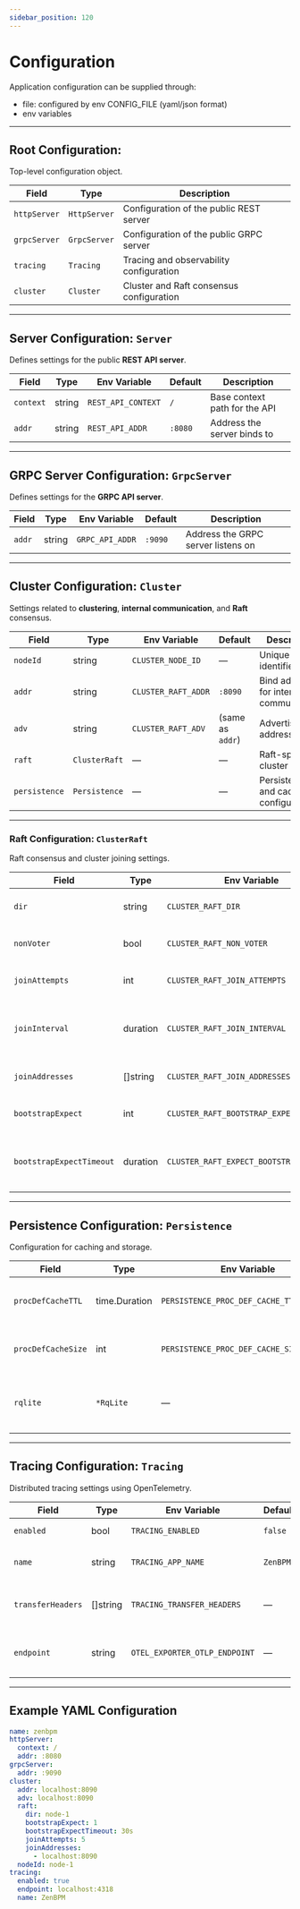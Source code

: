 ```yaml
---
sidebar_position: 120
---
```



# Configuration
Application configuration can be supplied through:
- file: configured by env CONFIG_FILE (yaml/json format)
- env variables

---

## Root Configuration:

Top-level configuration object.

| Field         | Type         | Description                                 |
|---------------|--------------|---------------------------------------------|
| `httpServer`  | `HttpServer` | Configuration of the public REST server     |
| `grpcServer`  | `GrpcServer` | Configuration of the public GRPC server     |
| `tracing`     | `Tracing`    | Tracing and observability configuration     |
| `cluster`     | `Cluster`    | Cluster and Raft consensus configuration    |

---

## Server Configuration: `Server`

Defines settings for the public **REST API server**.

| Field     | Type   | Env Variable       | Default | Description                        |
|-----------|--------|--------------------|---------|------------------------------------|
| `context` | string | `REST_API_CONTEXT` | `/`     | Base context path for the API      |
| `addr`    | string | `REST_API_ADDR`    | `:8080` | Address the server binds to        |

---

## GRPC Server Configuration: `GrpcServer`

Defines settings for the **GRPC API server**.

| Field  | Type   | Env Variable     | Default | Description                         |
|--------|--------|------------------|---------|-------------------------------------|
| `addr` | string | `GRPC_API_ADDR`  | `:9090` | Address the GRPC server listens on  |

---

## Cluster Configuration: `Cluster`

Settings related to **clustering**, **internal communication**, and **Raft** consensus.

| Field        | Type          | Env Variable              | Default    | Description                                             |
|--------------|---------------|---------------------------|------------|---------------------------------------------------------|
| `nodeId`     | string        | `CLUSTER_NODE_ID`         | —          | Unique node identifier                                  |
| `addr`       | string        | `CLUSTER_RAFT_ADDR`       | `:8090`    | Bind address for internal Raft communication            |
| `adv`        | string        | `CLUSTER_RAFT_ADV`        | (same as `addr`) | Advertised Raft address                          |
| `raft`       | `ClusterRaft` | —                         | —          | Raft-specific cluster settings                          |
| `persistence`| `Persistence` | —                         | —          | Persistence and caching configuration                   |

---

### Raft Configuration: `ClusterRaft`

Raft consensus and cluster joining settings.

| Field                    | Type          | Env Variable                          | Default            | Description                                              |
|--------------------------|---------------|----------------------------------------|---------------------|----------------------------------------------------------|
| `dir`                    | string        | `CLUSTER_RAFT_DIR`                    | `zen_bpm_node_data` | Path to local node data                                  |
| `nonVoter`               | bool          | `CLUSTER_RAFT_NON_VOTER`             | `false`             | Set node as non-voting member                            |
| `joinAttempts`           | int           | `CLUSTER_RAFT_JOIN_ATTEMPTS`         | `5`                 | Number of join attempts                                  |
| `joinInterval`           | duration      | `CLUSTER_RAFT_JOIN_INTERVAL`         | `2s`                | Time interval between join attempts                      |
| `joinAddresses`          | []string      | `CLUSTER_RAFT_JOIN_ADDRESSES`        | —                   | List of node addresses to join                           |
| `bootstrapExpect`        | int           | `CLUSTER_RAFT_BOOTSTRAP_EXPECT`      | `0`                 | Minimum nodes for bootstrap                              |
| `bootstrapExpectTimeout` | duration      | `CLUSTER_RAFT_EXPECT_BOOTSTRAP_TIMEOUT` | `10s`            | Max timeout for expected bootstrap nodes                 |

---

## Persistence Configuration: `Persistence`

Configuration for caching and storage.

| Field              | Type          | Env Variable                             | Default     | Description                                  |
|--------------------|---------------|-------------------------------------------|-------------|----------------------------------------------|
| `procDefCacheTTL`  | time.Duration | `PERSISTENCE_PROC_DEF_CACHE_TTL_SECONDS` | `24h`       | TTL for cached process definitions           |
| `procDefCacheSize` | int           | `PERSISTENCE_PROC_DEF_CACHE_SIZE`        | `200`       | Max number of cached process definitions     |
| `rqlite`           | `*RqLite`     | —                                         | —           | Configuration for embedded RQLite database   |

---

## Tracing Configuration: `Tracing`

Distributed tracing settings using OpenTelemetry.

| Field            | Type     | Env Variable                  | Default  | Description                                       |
|------------------|----------|-------------------------------|----------|---------------------------------------------------|
| `enabled`        | bool     | `TRACING_ENABLED`             | `false`  | Enable or disable tracing                         |
| `name`           | string   | `TRACING_APP_NAME`            | `ZenBPM` | Application name for tracing                      |
| `transferHeaders`| []string | `TRACING_TRANSFER_HEADERS`    | —        | HTTP headers to propagate through trace context   |
| `endpoint`       | string   | `OTEL_EXPORTER_OTLP_ENDPOINT` | —        | OTLP exporter endpoint (e.g., for Jaeger/Tempo)   |

---

## Example YAML Configuration

```yaml
name: zenbpm
httpServer:
  context: /
  addr: :8080
grpcServer:
  addr: :9090
cluster:
  addr: localhost:8090
  adv: localhost:8090
  raft:
    dir: node-1
    bootstrapExpect: 1
    bootstrapExpectTimeout: 30s
    joinAttempts: 5
    joinAddresses: 
      - localhost:8090
  nodeId: node-1
tracing:
  enabled: true
  endpoint: localhost:4318
  name: ZenBPM
```
